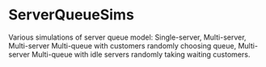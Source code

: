 # ServerQueueSims
Various simulations of server queue model: Single-server, Multi-server, Multi-server Multi-queue with customers randomly choosing queue, Multi-server Multi-queue with idle servers randomly taking waiting customers.
